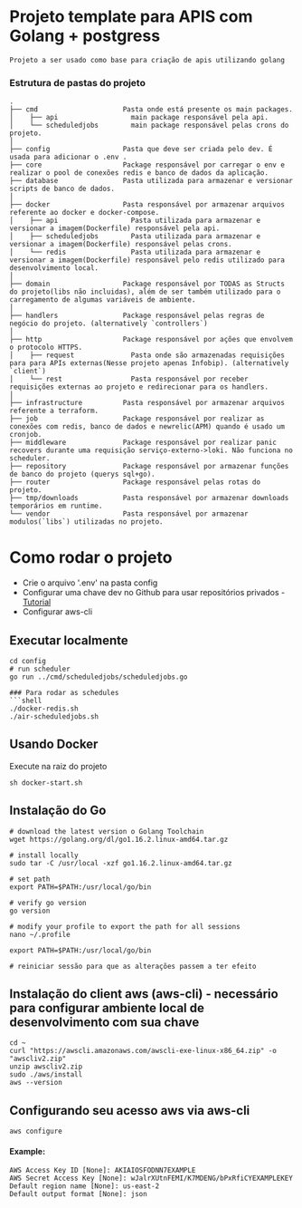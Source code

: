 # Projeto template para APIS com Golang + postgress

```
Projeto a ser usado como base para criação de apis utilizando golang
```


### Estrutura de pastas do projeto
```
.
├── cmd                     Pasta onde está presente os main packages.
│    ├── api                  main package responsável pela api.
│    └── scheduledjobs        main package responsável pelas crons do projeto.
│ 
├── config                  Pasta que deve ser criada pelo dev. É usada para adicionar o .env .
├── core                    Package responsável por carregar o env e realizar o pool de conexões redis e banco de dados da aplicação.
├── database                Pasta utilizada para armazenar e versionar scripts de banco de dados.
│
├── docker                  Pasta responsável por armazenar arquivos referente ao docker e docker-compose.
│    ├── api                  Pasta utilizada para armazenar e versionar a imagem(Dockerfile) responsável pela api.
│    ├── scheduledjobs        Pasta utilizada para armazenar e versionar a imagem(Dockerfile) responsável pelas crons.
│    └── redis                Pasta utilizada para armazenar e versionar a imagem(Dockerfile) responsável pelo redis utilizado para desenvolvimento local.
│
├── domain                  Package responsável por TODAS as Structs do projeto(libs não incluidas), além de ser também utilizado para o carregamento de algumas variáveis de ambiente.
│
├── handlers                Package responsável pelas regras de negócio do projeto. (alternatively `controllers`)
│
├── http                    Package responsável por ações que envolvem o protocolo HTTPS.
│    ├── request              Pasta onde são armazenadas requisições para para APIs externas(Nesse projeto apenas Infobip). (alternatively `client`)
│    └── rest                 Pasta responsável por receber requisições externas ao projeto e redirecionar para os handlers.
│  
├── infrastructure          Pasta responsável por armazenar arquivos referente a terraform.
├── job                     Package responsável por realizar as conexões com redis, banco de dados e newrelic(APM) quando é usado um cronjob.
├── middleware              Package responsável por realizar panic recovers durante uma requisição serviço-externo->loki. Não funciona no scheduler.
├── repository              Package responsável por armazenar funções de banco do projeto (querys sql+go).
├── router                  Package responsável pelas rotas do projeto.
├── tmp/downloads           Pasta responsável por armazenar downloads temporários em runtime.
└── vendor                  Pasta responsável por armazenar modulos(`libs`) utilizadas no projeto.
```


# Como rodar o projeto
- Crie o arquivo '.env' na pasta config
- Configurar uma chave dev no Github para usar repositórios privados - [Tutorial](https://docs.google.com/document/d/1-3_ptGklPSj-sCgY0iTUd0q3A8Hum_mwgr-5COckZpg/edit?usp=sharing)
- Configurar aws-cli

## Executar localmente
```
cd config
# run scheduler
go run ../cmd/scheduledjobs/scheduledjobs.go
```

```
### Para rodar as schedules
```shell
./docker-redis.sh
./air-scheduledjobs.sh
```

## Usando Docker
Execute na raiz do projeto
```
sh docker-start.sh
```


## Instalação do Go
```
# download the latest version o Golang Toolchain
wget https://golang.org/dl/go1.16.2.linux-amd64.tar.gz

# install locally
sudo tar -C /usr/local -xzf go1.16.2.linux-amd64.tar.gz

# set path
export PATH=$PATH:/usr/local/go/bin

# verify go version
go version

# modify your profile to export the path for all sessions
nano ~/.profile

export PATH=$PATH:/usr/local/go/bin

# reiniciar sessão para que as alterações passem a ter efeito
```

## Instalação do client aws (aws-cli) - necessário para configurar ambiente local de desenvolvimento com sua chave
```
cd ~
curl "https://awscli.amazonaws.com/awscli-exe-linux-x86_64.zip" -o "awscliv2.zip"
unzip awscliv2.zip
sudo ./aws/install
aws --version
```

## Configurando seu acesso aws via aws-cli
```
aws configure
```

#### Example:
```
AWS Access Key ID [None]: AKIAIOSFODNN7EXAMPLE
AWS Secret Access Key [None]: wJalrXUtnFEMI/K7MDENG/bPxRfiCYEXAMPLEKEY
Default region name [None]: us-east-2
Default output format [None]: json
```

